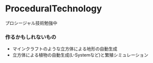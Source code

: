 # ProceduralTechnology
プロシージャル技術勉強中

### 作るかもしれないもの
* マインクラフトのような立方体による地形の自動生成
* 立方体による植物の自動生成(L-Systemなど)と繁殖シミュレーション
